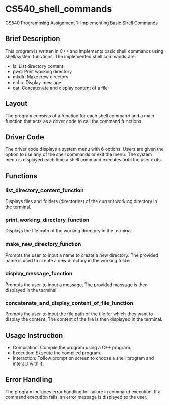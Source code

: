 # CS540_shell_commands

CS540 Programming Assignment 1: Implementing Basic Shell Commands

## Brief Description

This program is written in C++ and implements basic shell commands using shell/system functions. The implemented shell commands are:

- ls: List directory content
- pwd: Print working directory
- mkdir: Make new directory
- echo: Display message
- cat: Concatenate and display content of a file

## Layout

The program consists of a function for each shell command and a main function that acts as a driver code to call the command functions.

## Driver Code

The driver code displays a system menu with 6 options. Users are given the option to use any of the shell commands or exit the menu. The system menu is displayed each time a shell command executes until the user exits.

## Functions

### list_directory_content_function

Displays files and folders (directories) of the current working directory in the terminal.

### print_working_directory_function

Displays the file path of the working directory in the terminal.

### make_new_directory_function

Prompts the user to input a name to create a new directory. The provided name is used to create a new directory in the working folder.

### display_message_function

Prompts the user to input a message. The provided message is then displayed in the terminal.

### concatenate_and_display_content_of_file_function

Prompts the user to input the file path of the file for which they want to display the content. The content of the file is then displayed in the terminal.

## Usage Instruction
- Compilation: Compile the program using a C++ program.
- Execution: Execute the compiled program.
- Interaction: Follow prompt on screen to choose a shell program and interact with it.

## Error Handling
The program includes error handling for failure in command execution. If a command execution fails, an error message is displayed to the user.
